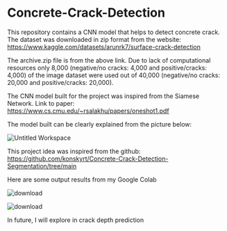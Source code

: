 # Concrete-Crack-Detection
This repository contains a CNN model that helps to detect concrete crack.
The dataset was downloaded in zip format from the website: https://www.kaggle.com/datasets/arunrk7/surface-crack-detection

The archive.zip file is from the above link.
Due to lack of computational resources only 8,000 (negative/no cracks: 4,000 and positive/cracks: 4,000) of the image dataset were used out of 40,000 (negative/no cracks: 20,000 and positive/cracks: 20,000).

The CNN model built for the project was inspired from the Siamese Network. Link to paper: https://www.cs.cmu.edu/~rsalakhu/papers/oneshot1.pdf

The model built can be clearly explained from the picture below:

![Untitled Workspace](https://github.com/Ishan-Banjara/Concrete-Crack-Detection/assets/173018533/96b7a434-839c-4581-8132-b62dc878fdfd)

This project idea was inspired from the github: https://github.com/konskyrt/Concrete-Crack-Detection-Segmentation/tree/main

Here are some output results from my Google Colab

![download](https://github.com/Ishan-Banjara/Concrete-Crack-Detection/assets/173018533/06a61240-c9d1-4d1e-9233-e45d2312005a)

![download](https://github.com/Ishan-Banjara/Concrete-Crack-Detection/assets/173018533/482443ed-5b64-4101-8489-92aa0ebd443f)

In future, I will explore in crack depth prediction

